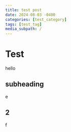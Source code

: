 ```yaml
---
title: test post
date: 2024-08-03 -0400
categories: [test_category]
tags: [test_tag]
media_subpath: /
---
```


# Test
hello

## subheading
e

## 2
f